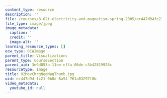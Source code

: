 ```yaml
---
content_type: resource
description: ''
file: /courses/8-02t-electricity-and-magnetism-spring-2005/ec447d94fc210b0d8a94761a03297f8b_02MovChrgNegMagThumb.jpg
file_type: image/jpeg
image_metadata:
  caption: ''
  credit: ''
  image-alt: ''
learning_resource_types: []
ocw_type: OCWImage
parent_title: Visualizations
parent_type: CourseSection
parent_uid: 3e9d053a-11ee-effa-00de-c3b42819928c
resourcetype: Image
title: 02MovChrgNegMagThumb.jpg
uid: ec447d94-fc21-0b0d-8a94-761a03297f8b
video_metadata:
  youtube_id: null
---
```

